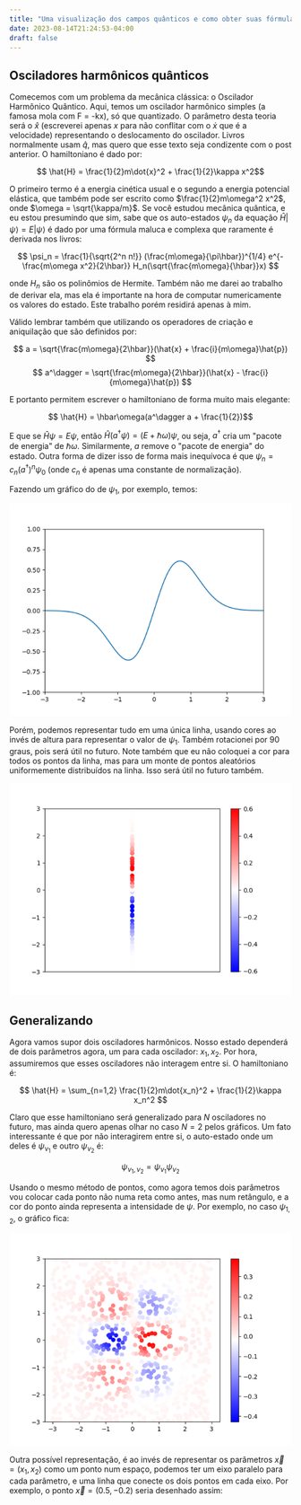 ```yaml
---
title: "Uma visualização dos campos quânticos e como obter suas fórmulas"
date: 2023-08-14T21:24:53-04:00
draft: false
---
```


## Osciladores harmônicos quânticos

Comecemos com um problema da mecânica clássica: o Oscilador Harmônico Quântico. Aqui, temos um oscilador harmônico simples (a famosa mola com F = -kx), só que quantizado. O parâmetro desta teoria será o $\hat{x}$ (escreverei apenas $x$ para não conflitar com o $\dot{x}$ que é a velocidade) representando o deslocamento do oscilador. Livros normalmente usam $\hat{q}$, mas quero que esse texto seja condizente com o post anterior. O hamiltoniano é dado por:

$$ \hat{H} = \frac{1}{2}m\dot{x}^2 + \frac{1}{2}\kappa x^2$$

O primeiro termo é a energia cinética usual e o segundo a energia potencial elástica, que também pode ser escrito como $\frac{1}{2}m\omega^2 x^2$, onde $\omega = \sqrt{\kappa/m}$. Se você estudou mecânica quântica, e eu estou presumindo que sim, sabe que os auto-estados $\psi_n$ da equação $\hat{H}|\psi\rangle = E|\psi\rangle$ é dado por uma fórmula maluca e complexa que raramente é derivada nos livros:

$$ \psi_n = \frac{1}{\sqrt{2^n n!}} (\frac{m\omega}{\pi\hbar})^{1/4} e^{-\frac{m\omega x^2}{2\hbar}} H_n(\sqrt{\frac{m\omega}{\hbar}}x) $$

onde $H_n$ são os polinômios de Hermite. Também não me darei ao trabalho de derivar ela, mas ela é importante na hora de computar numericamente os valores do estado. Este trabalho porém residirá apenas à mim.

Válido lembrar também que utilizando os operadores de criação e aniquilação que são definidos por:

$$ a = \sqrt{\frac{m\omega}{2\hbar}}(\hat{x} + \frac{i}{m\omega}\hat{p}) $$
$$ a^\dagger = \sqrt{\frac{m\omega}{2\hbar}}(\hat{x} - \frac{i}{m\omega}\hat{p}) $$

E portanto permitem escrever o hamiltoniano de forma muito mais elegante:

$$ \hat{H} = \hbar\omega(a^\dagger a + \frac{1}{2})$$

E que se $\hat{H}\psi = E\psi$, então $\hat{H}(a^\dagger\psi) = (E + \hbar\omega)\psi$, ou seja, $a^\dagger$ cria um "pacote de energia" de $\hbar\omega$. Similarmente, $a$ remove o "pacote de energia" do estado. Outra forma de dizer isso de forma mais inequívoca é que $\psi_n = c_n (a^\dagger)^n\psi_0$ (onde $c_n$ é apenas uma constante de normalização).

Fazendo um gráfico do de $\psi_1$, por exemplo, temos:

![Gráfico 1](/qft2/eigenstate.png)

Porém, podemos representar tudo em uma única linha, usando cores ao invés de altura para representar o valor de $\psi_1$. Também rotacionei por 90 graus, pois será útil no futuro. Note também que eu não coloquei a cor para todos os pontos da linha, mas para um monte de pontos aleatórios uniformemente distribuídos na linha. Isso será útil no futuro também.

![Gráfico 2](/qft2/eigenstateline.png)

## Generalizando

Agora vamos supor dois osciladores harmônicos. Nosso estado dependerá de dois parâmetros agora, um para cada oscilador: $x_1, x_2$. Por hora, assumiremos que esses osciladores não interagem entre si. O hamiltoniano é:

$$ \hat{H} = \sum_{n=1,2} \frac{1}{2}m\dot{x_n}^2 + \frac{1}{2}\kappa x_n^2 $$

Claro que esse hamiltoniano será generalizado para $N$ osciladores no futuro, mas ainda quero apenas olhar no caso $N=2$ pelos gráficos. Um fato interessante é que por não interagirem entre si, o auto-estado onde um deles é $\psi_{\nu_1}$ e outro $\psi_{\nu_2}$ é:

$$ \psi_{\nu_1, \nu_2} = \psi_{\nu_1}\psi_{\nu_2} $$

Usando o mesmo método de pontos, como agora temos dois parâmetros vou colocar cada ponto não numa reta como antes, mas num retângulo, e a cor do ponto ainda representa a intensidade de $\psi$. Por exemplo, no caso $\psi_{1, 2}$, o gráfico fica:

![Gráfico 3](/qft2/eigenstateplane.png)

Outra possível representação, é ao invés de representar os parâmetros $\vec{x} = (x_1, x_2)$ como um ponto num espaço, podemos ter um eixo paralelo para cada parâmetro, e uma linha que conecte os dois pontos em cada eixo. Por exemplo, o ponto $\vec{x} = (0.5, -0.2)$ seria desenhado assim: